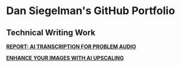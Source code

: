 # Dan Siegelman's GitHub Portfolio

## Technical Writing Work

**[REPORT: AI TRANSCRIPTION FOR PROBLEM AUDIO](https://dansiegelman.github.io/Dan-Siegelman-Portfolio/writing/report-transcription)**

**[ENHANCE YOUR IMAGES WITH AI UPSCALING](https://dansiegelman.github.io/Dan-Siegelman-Portfolio/writing/upscaling-guide)**
